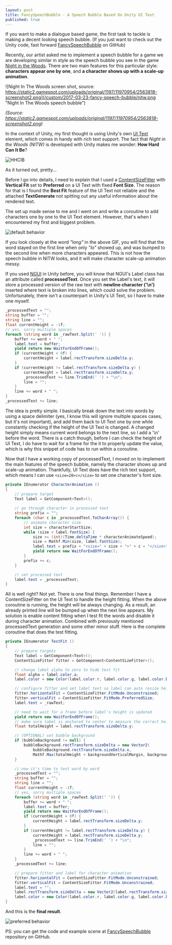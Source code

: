 ```yaml
---
layout: post
title: FancySpeechBubble - A Speech Bubble Based On Unity UI Text
published: true
---
```


If you want to make a dialogue based game, the first task to tackle is making a decent looking speech bubble. (If you just want to check out the Unity code, fast forward [FancySpeechBubble](https://github.com/solosodium/FancySpeechBubble) on GitHub)

Recently, our artist asked me to implement a speech bubble for a game we are developing similar in style as the speech bubble you see in the game [Night in the Woods](http://www.nightinthewoods.com/). There are two main features for this particular style: **characters appear one by one**, and **a character shows up with a scale-up animation**.

![Night In The Woods screen shot, source: https://static2.gamespot.com/uploads/original/1197/11970954/2563818-screenshot2.png](/custom/2017-03-23-fancy-speech-bubble/nitw.png "Night In The Woods speech bubble")

*(Source: https://static2.gamespot.com/uploads/original/1197/11970954/2563818-screenshot2.png)*

In the context of Unity, my first thought is using Unity's own [UI Text](https://docs.unity3d.com/ScriptReference/UI.Text.html) element, which comes in handy with rich text support. The fact that *Night in the Woods (NITW)* is developed with Unity makes me wonder: **How Hard Can It Be**?

![HHCIB](/custom/2017-03-23-fancy-speech-bubble/hhcib.gif "HHCIB")

As it turned out, pretty...

Before I go into details, I need to explain that I used a [ContentSizeFitter](https://docs.unity3d.com/Manual/script-ContentSizeFitter.html) with **Vertical Fit** set to **Preferred** on a UI Text with fixed **Font Size**. The reason for that is I found the **Best Fit** feature of the UI Text not reliable and the attached **TextGenerate** not spitting out any useful information about the rendered text.

The set up made sense to me and I went on and write a coroutine to add characters one by one to the UI Text element. However, that's when I encountered my first and biggest problem.

![default behavior](/custom/2017-03-23-fancy-speech-bubble/default_behavior.gif "Unity UI Text default behavior")

If you look closely at the word *"long"* in the above GIF, you will find that the word stayed on the first line when only *"lo"* showed up, and was bumped to the second line when more characters appeared. This is not how the speech bubble in NITW looks, and it will make character scale-up animation messy.

If you used [NGUI](https://www.assetstore.unity3d.com/en/#!/content/2413) in Unity before, you will know that NGUI's Label class has an attribute called **processedText**. Once you set the Label's text, it will store a processed version of the raw text with **newline character ('\n')** inserted where text is broken into lines, which could solve the problem.
 Unfortunately, there isn't a counterpart in Unity's UI Text, so I have to make one myself.

```csharp
_processedText = "";
string buffer = "";
string line = "";
float currentHeight = -1f;
// yes, sorry multiple spaces
foreach (string word in _rawText.Split(' ')) {
	buffer += word + " ";
	label.text = buffer;
	yield return new WaitForEndOfFrame();
	if (currentHeight < 0f) {
		currentHeight = label.rectTransform.sizeDelta.y;
	}
	if (currentHeight != label.rectTransform.sizeDelta.y) {
		currentHeight = label.rectTransform.sizeDelta.y;
		_processedText += line.TrimEnd(' ') + "\n";
		line = "";
	}
	line += word + " ";
}
_processedText += line;
```

The idea is pretty simple. I basically break down the text into words by using a space delimiter (yes, I know this will ignore multiple spaces cases, but it's not important), and add them back to UI Text one by one while constantly checking if the height of the UI Text is changed. A changed height simply means current word belongs to the next line, so I add a '\n' before the word. There is a catch though, before I can check the height of UI Text, I do have to wait for a frame for the it to properly update the value, which is why this snippet of code has to run within a coroutine.

Now that I have a working copy of processedText, I moved on to implement the main features of the speech bubble, namely the character shows up and scale-up animation. Thankfully, UI Text does have the rich text support, which means I can use ``` <size=20>c</size> ``` to set one character's font size.

```csharp
private IEnumerator CharacterAnimation () 
{
	// prepare target
	Text label = GetComponent<Text>();
	
	// go through character in processed text
	string prefix = "";
	foreach (char c in _processedText.ToCharArray()) {
		// animate character size
		int size = characterStartSize;
		while (size < label.fontSize) {
			size += (int)(Time.deltaTime * characterAnimateSpeed);
			size = Mathf.Min(size, label.fontSize);
			label.text = prefix + "<size=" + size + ">" + c + "</size>";
			yield return new WaitForEndOfFrame();
		}
		prefix += c;
	}

	// set processed text
	label.text = _processedText;
}
```

All is well right? Not yet. There is one final things. Remember I have a ContentSizeFitter on the UI Text to handle the height fitting. When the above coroutine is running, the height will be always changing. As a result, an already printed line will be bumped up when the next line appears. My solution is enable content fitting when I test fit the words and disable it during character animation. Combined with previously mentioned processedText generation and some other minor stuff. Here is the complete coroutine that does the test fitting.

```csharp
private IEnumerator TestFit () 
{
	// prepare targets
	Text label = GetComponent<Text>();
	ContentSizeFitter fitter = GetComponent<ContentSizeFitter>();

	// change label alpha to zero to hide test fit
	float alpha = label.color.a;
	label.color = new Color(label.color.r, label.color.g, label.color.b, 0f);

	// configure fitter and set label text so label can auto resize height
	fitter.horizontalFit = ContentSizeFitter.FitMode.Unconstrained;
	fitter.verticalFit = ContentSizeFitter.FitMode.PreferredSize;
	label.text = _rawText;

	// need to wait for a frame before label's height is updated
	yield return new WaitForEndOfFrame();
	// make sure label is anchored to center to measure the correct height
	float totalHeight = label.rectTransform.sizeDelta.y;

	// (OPTIONAL) set bubble background
	if (bubbleBackground != null) {
		bubbleBackground.rectTransform.sizeDelta = new Vector2(
			bubbleBackground.rectTransform.sizeDelta.x, 
			Mathf.Max(totalHeight + backgroundVerticalMargin, backgroundMinimumHeight));
	}

	// now it's time to test word by word
	_processedText = "";
	string buffer = "";
	string line = "";
	float currentHeight = -1f;
	// yes, sorry multiple spaces
	foreach (string word in _rawText.Split(' ')) {
		buffer += word + " ";
		label.text = buffer;
		yield return new WaitForEndOfFrame();
		if (currentHeight < 0f) {
			currentHeight = label.rectTransform.sizeDelta.y;
		}
		if (currentHeight != label.rectTransform.sizeDelta.y) {
			currentHeight = label.rectTransform.sizeDelta.y;
			_processedText += line.TrimEnd(' ') + "\n";
			line = "";
		}
		line += word + " ";
	}
	_processedText += line;

	// prepare fitter and label for character animation
	fitter.horizontalFit = ContentSizeFitter.FitMode.Unconstrained;
	fitter.verticalFit = ContentSizeFitter.FitMode.Unconstrained;
	label.text = "";
	label.rectTransform.sizeDelta = new Vector2(label.rectTransform.sizeDelta.x, totalHeight);
	label.color = new Color(label.color.r, label.color.g, label.color.b, alpha);
}
```

And this is the **final result**.

![preferred behavior](/custom/2017-03-23-fancy-speech-bubble/preferred_behavior.gif "Unity UI Text preferred behavior")

PS: you can get the code and example scene at [FancySpeechBubble](https://github.com/solosodium/FancySpeechBubble) repository on GitHub.
